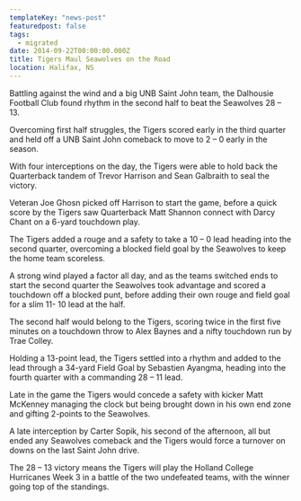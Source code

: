 ```yaml
---
templateKey: "news-post"
featuredpost: false
tags:
  - migrated
date: 2014-09-22T00:00:00.000Z
title: Tigers Maul Seawolves on the Road
location: Halifax, NS
---
```

Battling against the wind and a big UNB Saint John team, the Dalhousie Football Club found rhythm in the second half to beat the Seawolves 28 – 13.

Overcoming first half struggles, the Tigers scored early in the third quarter and held off a UNB Saint John comeback to move to 2 – 0 early in the season.

With four interceptions on the day, the Tigers were able to hold back the Quarterback tandem of Trevor Harrison and Sean Galbraith to seal the victory.

Veteran Joe Ghosn picked off Harrison to start the game, before a quick score by the Tigers saw Quarterback Matt Shannon connect with Darcy Chant on a 6-yard touchdown play.

The Tigers added a rouge and a safety to take a 10 – 0 lead heading into the second quarter, overcoming a blocked field goal by the Seawolves to keep the home team scoreless.

A strong wind played a factor all day, and as the teams switched ends to start the second quarter the Seawolves took advantage and scored a touchdown off a blocked punt, before adding their own rouge and field goal for a slim 11- 10 lead at the half.

The second half would belong to the Tigers, scoring twice in the first five minutes on a touchdown throw to Alex Baynes and a nifty touchdown run by Trae Colley.

Holding a 13-point lead, the Tigers settled into a rhythm and added to the lead through a 34-yard Field Goal by Sebastien Ayangma, heading into the fourth quarter with a commanding 28 – 11 lead.

Late in the game the Tigers would concede a safety with kicker Matt McKenney managing the clock but being brought down in his own end zone and gifting 2-points to the Seawolves.

A late interception by Carter Sopik, his second of the afternoon, all but ended any Seawolves comeback and the Tigers would force a turnover on downs on the last Saint John drive.

The 28 – 13 victory means the Tigers will play the Holland College Hurricanes Week 3 in a battle of the two undefeated teams, with the winner going top of the standings.
